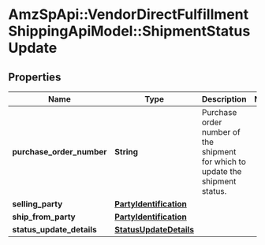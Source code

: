 # AmzSpApi::VendorDirectFulfillmentShippingApiModel::ShipmentStatusUpdate

## Properties
Name | Type | Description | Notes
------------ | ------------- | ------------- | -------------
**purchase_order_number** | **String** | Purchase order number of the shipment for which to update the shipment status. | 
**selling_party** | [**PartyIdentification**](PartyIdentification.md) |  | 
**ship_from_party** | [**PartyIdentification**](PartyIdentification.md) |  | 
**status_update_details** | [**StatusUpdateDetails**](StatusUpdateDetails.md) |  | 

